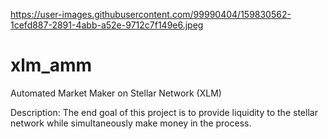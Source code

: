 https://user-images.githubusercontent.com/99990404/159830562-1cefd887-2891-4abb-a52e-9712c7f149e6.jpeg
# xlm_amm
 Automated Market Maker on Stellar Network (XLM)

Description:
The end goal of this project is to provide liquidity to the stellar network while simultaneously make money in the process.
